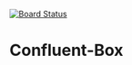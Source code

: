 [![Board Status](https://dev.azure.com/dvillajaz104/b110fa14-827d-4bfd-9fb4-8acbf51a7584/0633b971-5cdd-46de-a3e8-0797da436d0f/_apis/work/boardbadge/216e7767-9ee1-4249-b763-3d7171ed2d45)](https://dev.azure.com/dvillajaz104/b110fa14-827d-4bfd-9fb4-8acbf51a7584/_boards/board/t/0633b971-5cdd-46de-a3e8-0797da436d0f/Microsoft.RequirementCategory)
# Confluent-Box
